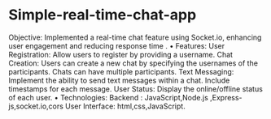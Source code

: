 # Simple-real-time-chat-app
 Objective:
Implemented a real-time chat feature using Socket.io, enhancing user engagement and reducing response time .
• Features:
User Registration:
Allow users to register by providing a username. Chat Creation:
Users can create a new chat by specifying the usernames of the participants. Chats can have multiple participants.
Text Messaging:
Implement the ability to send text messages within a chat. Include timestamps for each message.
User Status:
Display the online/offline status of each user.
• Technologies:
Backend : JavaScript,Node.js ,Express-js,socket.io,cors
User Interface: html,css,JavaScript.
